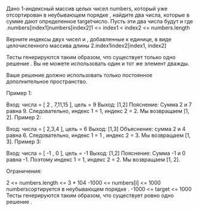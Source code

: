 Дано 1-индексный массив целых чисел numbers, который уже отсортирован в неубывающем порядке , найдите два числа, которые в сумме дают определенное targetчисло. Пусть эти два числа будут и где .numbers[index1]numbers[index2]1 <= index1 < index2 <= numbers.length

Верните индексы двух чисел и , добавленные к единице, в виде целочисленного массива длины 2.index1index2[index1, index2]

Тесты генерируются таким образом, что существует только одно решение . Вы не можете использовать один и тот же элемент дважды.

Ваше решение должно использовать только постоянное дополнительное пространство.

 

Пример 1:

Вход: числа = [ 2 , 7,11,15 ], цель = 9
 Выход: [1,2]
 Пояснение: Сумма 2 и 7 равна 9. Следовательно, индекс 1 = 1, индекс 2 = 2. Мы возвращаем [1, 2].
Пример 2:

Вход: числа = [ 2,3,4 ], цель = 6
 Выход: [1,3]
 Объяснение: сумма 2 и 4 равна 6. Следовательно, индекс 1 = 1 , индекс 2 = 3. Мы возвращаем [1, 3].
Пример 3:

Вход: числа = [ -1 , 0 ], цель = -1
 Выход: [1,2]
 Пояснение: Сумма -1 и 0 равна -1. Поэтому индекс 1 = 1, индекс 2 = 2. Мы возвращаем [1, 2].
 

Ограничения:

2 <= numbers.length <= 3 * 104
-1000 <= numbers[i] <= 1000
numbersсортируется в неубывающем порядке .
-1000 <= target <= 1000
Тесты генерируются таким образом, что существует ровно одно решение .